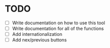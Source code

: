 # TODO

- [ ] Write documentation on how to use this tool
- [ ] Write documentation for all of the functions
- [ ] Add internationalization
- [ ] Add nex/previous buttons
